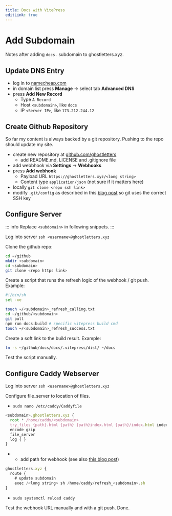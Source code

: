 ```yaml
---
title: Docs with VitePress
editLink: true
---
```



# Add Subdomain

Notes after adding `docs.` subdomain to ghostletters.xyz.

## Update DNS Entry

- log in to [namecheap.com](https://www.namecheap.com)
- in domain list press __Manage__ -> select tab __Advanced DNS__
- press __Add New Record__
  - Type `A Record`
  - Host `<subdomain>`, like `docs`
  - IP `<Server IP>`, like `173.212.244.12`


## Create Github Repository

So far my content is always backed by a git repository. Pushing to the repo should update my site.

- create new repository at [github.com/ghostletters](github.com/ghostletters)
  - add README.md, LICENSE and .gitignore file
- add webbhook via __Settings__ -> __Webhooks__
- press __Add webhook__
  - Payload URL `https://ghostletters.xyz/<long string>`
  - Content type `application/json` (not sure if it matters here)
- locally `git clone <repo ssh link>`
- modify `.git/config` as described in this [blog post](https://blog.ghostletters.xyz/notes/2020/3/22/1800/) so git uses the correct SSH key

## Configure Server

::: info
Replace `<subdomain>` in following snippets.
:::

Log into server `ssh <username>@ghostletters.xyz`


Clone the github repo:
```bash
cd ~/github
mkdir <subdomain>
cd <subdomain>
git clone <repo https link>
```

Create a script that runs the refresh logic of the webhook / git push. Example:

```bash
#!/bin/sh
set -xe

touch ~/<subdomain>_refresh_calling.txt
cd ~/github/<subdomain>
git pull
npm run docs:build # specific vitepress build cmd
touch ~/<subdomain>_refresh_success.txt
```

Create a soft link to the build result. Example:

```bash
ln -s ~/github/docs/docs/.vitepress/dist/ ~/docs
```

Test the script manually.

## Configure Caddy Webserver

Log into server `ssh <username>@ghostletters.xyz`

Configure file_server to location of files.
- `sudo nano /etc/caddy/Caddyfile`

```js
<subdomain>.ghostletters.xyz {
  root * /home/caddy/<subdomain>
  try_files {path}.html {path} {path}index.html {path}/index.html index.html
  encode gzip
  file_server
  log { }
}
```
-
  - add path for webhook (see also [this blog post](https://blog.ghostletters.xyz/notes/2020/4/4/))
```js
ghostletters.xyz {
  route {
    # update subdomain
    exec /<long string> sh /home/caddy/refresh_<subdomain>.sh
}

```
- `sudo systemctl reload caddy`

Test the webhook URL manually and with a git push. Done.
